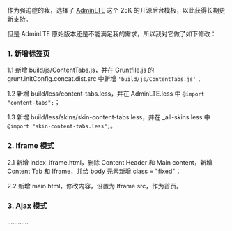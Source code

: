 作为强迫症的我，选择了 [AdminLTE](https://github.com/almasaeed2010/AdminLTE) 这个 25K 的开源后台模板，以此获得长期更新支持。

但是 AdminLTE 原始版本还是不能满足我的需求，所以我对它做了如下修改：

### 1. 新增标签页

1.1 新增 build/js/ContentTabs.js，并在 Gruntfile.js 的 grunt.initConfig.concat.dist.src 中新增 `'build/js/ContentTabs.js'`；

1.2 新增 build/less/content-tabs.less，并在 AdminLTE.less 中 `@import "content-tabs";`；

1.3 新增 build/less/skins/skin-content-tabs.less，并在 _all-skins.less 中 `@import "skin-content-tabs.less";`。

### 2. Iframe 模式

2.1 新增 index_iframe.html，删除 Content Header 和 Main content，新增 Content Tab 和 Iframe，并给 body 元素新增 class = "fixed"；

2.2 新增 main.html，修改内容，设置为 Iframe src，作为首页。

### 3. Ajax 模式

…………
